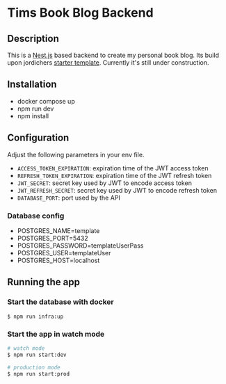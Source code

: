 # Tims Book Blog Backend

## Description
This is a [Nest.js](https://nestjs.com/) based backend to create my personal book blog. Its build upon jordichers [starter template](https://github.com/jordicher/nestjs-typeorm-auth-template). Currently it's still under construction. 

## Installation
- docker compose up
- npm run dev
- npm install

## Configuration
Adjust the following parameters in your env file.

   - `ACCESS_TOKEN_EXPIRATION`: expiration time of the JWT access token
   - `REFRESH_TOKEN_EXPIRATION`: expiration time of the JWT refresh token
   - `JWT_SECRET`: secret key used by JWT to encode access token
   - `JWT_REFRESH_SECRET`: secret key used by JWT to encode refresh token
   - `DATABASE_PORT`: port used by the API
     
### Database config
   - POSTGRES_NAME=template
   - POSTGRES_PORT=5432
   - POSTGRES_PASSWORD=templateUserPass
   - POSTGRES_USER=templateUser
   - POSTGRES_HOST=localhost

## Running the app

### Start the database with docker

```
$ npm run infra:up
```
### Start the app in watch mode

```bash
# watch mode
$ npm run start:dev

# production mode
$ npm run start:prod
```
